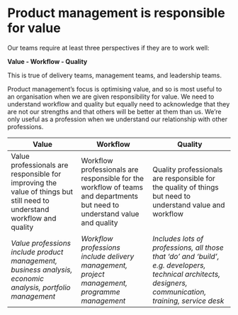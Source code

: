 # Product management is responsible for value

Our teams require at least three perspectives if they are to work well: 

**Value - Workflow - Quality**

This is true of delivery teams, management teams, and leadership teams.

Product management’s focus is optimising value, and so is most useful to an organisation when we are given responsibility for value. We need to understand workflow and quality but equally need to acknowledge that they are not our strengths and that others will be better at them than us. We’re only useful as a profession when we understand our relationship with other professions.

**Value** | **Workflow** | **Quality**
--- | --- | ---
Value professionals are responsible for improving the value of things but still need to understand workflow and quality | Workflow professionals are responsible for the workflow of teams and departments but need to understand value and quality | Quality professionals are responsible for the quality of things but need to understand value and workflow
*Value professions include product management, business analysis, economic analysis, portfolio management* | *Workflow professions include delivery management, project management, programme management* | *Includes lots of professions, all those that ‘do’ and ‘build’, e.g. developers, technical architects, designers, communication, training, service desk*
